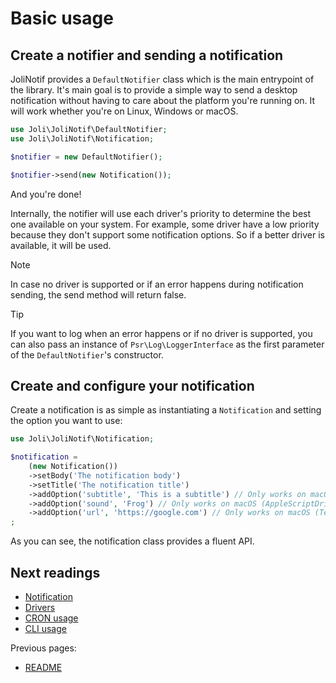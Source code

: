 # Basic usage

## Create a notifier and sending a notification

JoliNotif provides a `DefaultNotifier` class which is the main entrypoint of
the library. It's main goal is to provide a simple way to send a desktop
notification without having to care about the platform you're running on. It
will work whether you're on Linux, Windows or macOS.

```php
use Joli\JoliNotif\DefaultNotifier;
use Joli\JoliNotif\Notification;

$notifier = new DefaultNotifier();

$notifier->send(new Notification());
```

And you're done!

Internally, the notifier will use each driver's priority to determine the
best one available on your system.
For example, some driver have a low priority because they don't support some
notification options. So if a better driver is available, it will be used.

> [!NOTE]
> In case no driver is supported or if an error happens during notification
> sending, the send method will return false.

> [!TIP]
> If you want to log when an error happens or if no driver is supported, you
> can also pass an instance of `Psr\Log\LoggerInterface` as the first
> parameter of the `DefaultNotifier`'s constructor.

## Create and configure your notification

Create a notification is as simple as instantiating a `Notification` and
setting the option you want to use:

```php
use Joli\JoliNotif\Notification;

$notification =
    (new Notification())
    ->setBody('The notification body')
    ->setTitle('The notification title')
    ->addOption('subtitle', 'This is a subtitle') // Only works on macOS (AppleScriptDriver)
    ->addOption('sound', 'Frog') // Only works on macOS (AppleScriptDriver)
    ->addOption('url', 'https://google.com') // Only works on macOS (TerminalNotifierDriver)
;
```

As you can see, the notification class provides a fluent API.

## Next readings

* [Notification](02-notification.md)
* [Drivers](03-drivers.md)
* [CRON usage](04-cron-usage.md)
* [CLI usage](05-cli-usage.md)

Previous pages:

* [README](../README.md)
